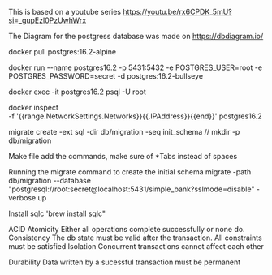 This is based on a youtube series https://youtu.be/rx6CPDK_5mU?si=_gupEzl0PzUwhWrx

The Diagram for the postgress database was made on https://dbdiagram.io/

docker pull postgres:16.2-alpine

docker run --name postgres16.2 -p 5431:5432 -e POSTGRES_USER=root -e POSTGRES_PASSWORD=secret -d postgres:16.2-bullseye

docker exec -it postgres16.2 psql -U root

docker inspect \
  -f '{{range.NetworkSettings.Networks}}{{.IPAddress}}{{end}}' postgres16.2

  migrate create -ext sql -dir db/migration -seq init_schema // mkdir -p db/migration

  Make file  add the commands, make sure of *Tabs instead of spaces 

Running the migrate command to create the initial schema
  migrate -path db/migration --database "postgresql://root:secret@localhost:5431/simple_bank?sslmode=disable" -verbose up

Install sqlc 'brew install sqlc"

ACID
Atomicity
  Either all operations complete successfully or none do.
Consistency
  The db state must be valid after the transaction. All constraints must be satisfied
Isolation
   Concurrent transactions cannot affect each other

Durability
   Data written by a sucessful transaction must be permanent  
